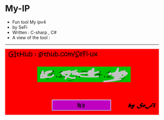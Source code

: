 # My-IP



- Fun tool My ipv4
- by SeFi
- Written : C-sharp , C#
- A view of the tool : 

----------

<center><img src="https://github.com/SeFi-ux/My-IP/blob/main/Untitled.png"></center>
